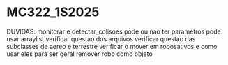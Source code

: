 # MC322_1S2025

DUVIDAS:
monitorar e detectar_colisoes pode ou nao ter parametros
pode usar arraylist
verificar questao dos arquivos
verificar questao das subclasses de aereo e terrestre
verificar o mover em robosativos e como usar eles para ser geral
remover robo como objeto
